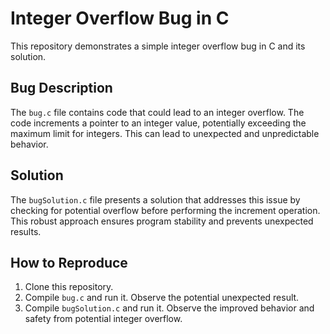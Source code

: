 # Integer Overflow Bug in C

This repository demonstrates a simple integer overflow bug in C and its solution.

## Bug Description

The `bug.c` file contains code that could lead to an integer overflow. The code increments a pointer to an integer value, potentially exceeding the maximum limit for integers.  This can lead to unexpected and unpredictable behavior.

## Solution

The `bugSolution.c` file presents a solution that addresses this issue by checking for potential overflow before performing the increment operation.  This robust approach ensures program stability and prevents unexpected results.

## How to Reproduce

1. Clone this repository.
2. Compile `bug.c` and run it. Observe the potential unexpected result.
3. Compile `bugSolution.c` and run it. Observe the improved behavior and safety from potential integer overflow. 
